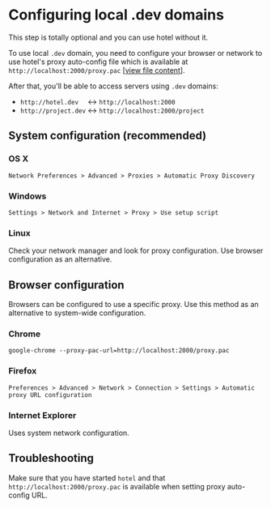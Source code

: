 # Configuring local .dev domains

This step is totally optional and you can use hotel without it.

To use local `.dev` domain, you need to configure your browser or network to use hotel's proxy auto-config file which is available at `http://localhost:2000/proxy.pac` [[view file content](../src/daemon/views/proxy-pac.js)].

After that, you'll be able to access servers using `.dev` domains:

* `http://hotel.dev  ` <-> `http://localhost:2000`
* `http://project.dev` <-> `http://localhost:2000/project`

## System configuration (recommended)

### OS X

`Network Preferences > Advanced > Proxies > Automatic Proxy Discovery`

### Windows

`Settings > Network and Internet > Proxy > Use setup script`

### Linux

Check your network manager and look for proxy configuration. Use browser configuration as an alternative.

## Browser configuration

Browsers can be configured to use a specific proxy. Use this method as an alternative to system-wide configuration.

### Chrome

`google-chrome --proxy-pac-url=http://localhost:2000/proxy.pac`

### Firefox

`Preferences > Advanced > Network > Connection > Settings > Automatic proxy URL configuration`

### Internet Explorer

Uses system network configuration.

## Troubleshooting

Make sure that you have started `hotel` and that `http://localhost:2000/proxy.pac` is available when setting proxy auto-config URL.
